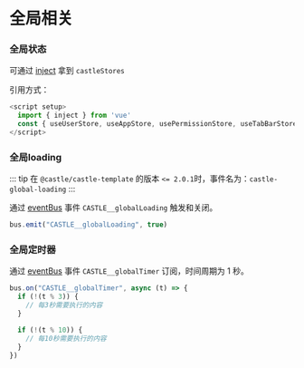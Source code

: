 # 全局相关

### 全局状态
可通过 [inject](https://cn.vuejs.org/guide/components/provide-inject.html) 拿到 `castleStores`

引用方式：
```js
<script setup>
  import { inject } from 'vue'
  const { useUserStore, useAppStore, usePermissionStore, useTabBarStore } = inject('castleStores')
</script>
```
### 全局loading

::: tip
在 `@castle/castle-template` 的版本 `<= 2.0.1`时，事件名为：`castle-global-loading`
:::

通过 [eventBus](../utils//README.md#eventbus) 事件 `CASTLE__globalLoading` 触发和关闭。

```js
bus.emit("CASTLE__globalLoading", true)
```

### 全局定时器 <sup class="vt-badge" data-text="2.1.27+" />

通过 [eventBus](../utils//README.md#eventbus) 事件 `CASTLE__globalTimer` 订阅，时间周期为 1 秒。

```js
bus.on("CASTLE__globalTimer", async (t) => {
  if (!(t % 3)) {
    // 每3秒需要执行的内容
  }

  if (!(t % 10)) {
    // 每10秒需要执行的内容
  }
})
```





